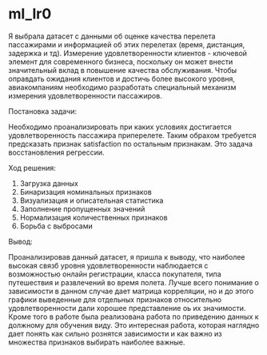 # ml_lr0
Я выбрала датасет с данными об оценке качества перелета пассажирами и информацией об этих перелетах (время, дистанция, задержка и тд). Измерение удовлетворенности клиентов - ключевой элемент для современного бизнеса, поскольку он может внести значительный вклад в повышение качества обслуживания. Чтобы оправдать ожидания клиентов и достичь более высокого уровня, авиакомпаниям необходимо разработать специальный механизм измерения удовлетворенности пассажиров.


Постановка задачи:

Необходимо проанализировать при каких условиях достигается удовлетворенность пассажира приперелете. Таким обрахом требуется предсказать признак satisfaction по остальным признакам. Это задача восстановления регрессии.

Ход решения:

1. Загрузка данных 
2. Бинаризация номинальных признаков 
3. Визуализация и описательная статистика 
4. Заполнение пропущенных значений
5. Нормализация количественных признаков
6. Борьба с выбросами

Вывод:

Проанализировав данный датасет, я пришла к выводу, что наиболее высокая связб уровня удовлетворенности наблюдается с возможностью онлайн регистрации, класса покупателя, типа путешествия и развлечений во время полета. Лучше всего понимание о зависимости в данном случае дает матрица корреляции, но и до этого графики выведенные для отдельных признаков относительно удовлетворенности дали хорошее представление оь их значимости. Кроме того в работе была реализована работа по приведению данных к должному для обучения виду. Это интересная работа, которая наглядно дает понять как сильно рознятся зависимости и как важно из множества признаков выбирать наиболее важные.
